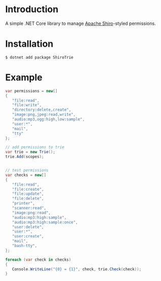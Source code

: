 # Introduction
A simple .NET Core library to manage [Apache Shiro](http://shiro.apache.org/permissions.html)-styled permissions.

# Installation

```
$ dotnet add package ShiroTrie 
```

 # Example
 
 ```c#
var permissions = new[]
{
    "file:read",
    "file:write",
    "directory:delete,create",
    "image:png,jpeg:read,write",
    "audio:mp3,ogg:high,low:sample",
    "user:*",
    "mail",
    "tty"
};

// add permissions to trie
var trie = new Trie();
trie.Add(scopes);


// test permissions
var checks = new[]
{
    "file:read",
    "file:create",
    "file:update",
    "file:delete",
    "printer",
    "scanner:read",
    "image:png:read",
    "audio:mp3:high:sample",
    "audio:mp3:high:sample:once",
    "user:delete",
    "user:*",
    "user:create",
    "mail",
    "bash-tty",
};

foreach (var check in checks)
{
    Console.WriteLine("{0} = {1}", check, trie.Check(check));
}
```
